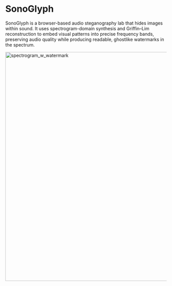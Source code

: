 # SonoGlyph
SonoGlyph is a browser-based audio steganography lab that hides images within sound. It uses spectrogram-domain synthesis and Griffin–Lim reconstruction to embed visual patterns into precise frequency bands, preserving audio quality while producing readable, ghostlike watermarks in the spectrum.

<img width="843" height="716" alt="spectrogram_w_watermark" src="https://github.com/user-attachments/assets/8babf7fe-4485-4f36-94a2-3fc7c83df373" />
